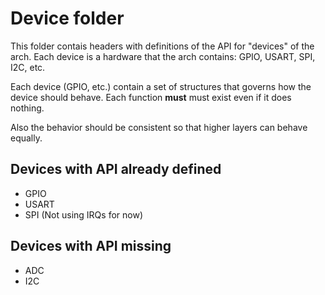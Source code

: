 # Device folder

This folder contais headers with definitions of the API for "devices" of the arch. Each device is a hardware that the arch contains: GPIO, USART, SPI, I2C, etc.

Each device (GPIO, etc.) contain a set of structures that governs how the device should behave. Each function **must** must exist even if it does nothing.

Also the behavior should be consistent so that higher layers can behave equally.

## Devices with API already defined

* GPIO
* USART
* SPI (Not using IRQs for now)

## Devices with API missing

* ADC
* I2C